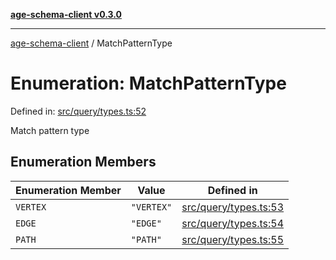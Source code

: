 [**age-schema-client v0.3.0**](../index.md)

***

[age-schema-client](../index.md) / MatchPatternType

# Enumeration: MatchPatternType

Defined in: [src/query/types.ts:52](https://github.com/standardbeagle/ageSchemaClient/blob/main/src/query/types.ts#L52)

Match pattern type

## Enumeration Members

| Enumeration Member | Value | Defined in |
| ------ | ------ | ------ |
| <a id="vertex"></a> `VERTEX` | `"VERTEX"` | [src/query/types.ts:53](https://github.com/standardbeagle/ageSchemaClient/blob/main/src/query/types.ts#L53) |
| <a id="edge"></a> `EDGE` | `"EDGE"` | [src/query/types.ts:54](https://github.com/standardbeagle/ageSchemaClient/blob/main/src/query/types.ts#L54) |
| <a id="path"></a> `PATH` | `"PATH"` | [src/query/types.ts:55](https://github.com/standardbeagle/ageSchemaClient/blob/main/src/query/types.ts#L55) |
